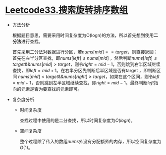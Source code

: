# [Leetcode33.搜索旋转排序数组](<https://leetcode-cn.com/problems/search-in-rotated-sorted-array/>)

- 方法分析

  根据题目意思，需要采用时间复杂度为O(logn)的方法，所以首先想到使用**二分法**进行查找。

  首先采用二分法对数据进行分区，若$nums[mid] == target$，则直接返回；首先在左半分区查找，即$nums[left] \leq nums[mid]$ ，然后判断$nums[left] \leq target \&\& nums[mid] > target$，则令$right  = mid - 1$，否则跳到右半区域继续查找，即$left = mid + 1$。在右半分区先判断后半区域是否有target ，即判断区间 $nums[mid] < target \&\& nums[right] \geq target$，如果在这个区间，则令$left = mid + 1$，否则跳到左半区域继续查找，即$right = mid - 1$。最终判断$left$指向的元素是否为要查找的元素即可。

- 复杂度分析

  - 时间复杂度

    查找过程中使用的是二分查找，所以时间复杂度为$O(logn)$。

  - 空间复杂度

    整个过程除了传入的数组$nums$外没有分配额外的内存，所以空间复杂度为$O(1)$。
